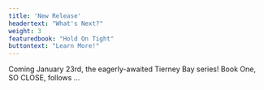 ```yaml
---
title: 'New Release'
headertext: "What's Next?"
weight: 3
featuredbook: "Hold On Tight"
buttontext: "Learn More!"
---
```


Coming January 23rd, the eagerly-awaited Tierney Bay series! Book One, SO CLOSE, follows ... 